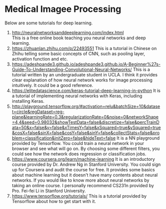 # Medical Imagee Processing	

Below are some tutorials for deep learning.

1. http://neuralnetworksanddeeplearning.com/index.html </br>This is a free online book teaching you neural networks and deep learning.
2. https://zhuanlan.zhihu.com/p/22493551 This is a tutorial in Chinese on Zhihu telling some basic concepts of CNN, such as pooling layer, activation function and etc.
3. https://adeshpande3.github.io/adeshpande3.github.io/A-Beginner%27s-Guide-To-Understanding-Convolutional-Neural-Networks/ This is a tutorial written by an undergraduate student in UCLA. I think it provides clear explanation of how neural network works for image processing intuitively. It could be a good reference.
4. https://elitedatascience.com/keras-tutorial-deep-learning-in-python It is a tutorial of implementing neural networks with Keras, including installing Keras. 
5. http://playground.tensorflow.org/#activation=relu&batchSize=10&dataset=circle&regDataset=reg-plane&learningRate=0.3&regularizationRate=0&noise=0&networkShape=4,4&seed=0.98032&showTestData=false&discretize=false&percTrainData=50&x=false&y=false&xTimesY=false&xSquared=true&ySquared=true&cosX=false&sinX=false&cosY=false&sinY=false&collectStats=false&problem=classification&initZero=false&hideText=false It is a NN playground provided by Tensorflow. You could train a neural network in your browser and see what will go on. By choosing some different filters, you could see how the network does regression or classification jobs.
6. https://www.coursera.org/learn/machine-learning It is an introductory course provided by Dr. Andrew Ng in Stanford University. You could sign up for Coursera and audit the course for free. It provides some basics about machine learning but it doesn't have many contents about neural networks. If you would like to know more about neural networks by taking an online course. I personally recommend CS231n provided by Pro. Fei-fei Li in Stanford University.
7. https://www.tensorflow.org/tutorials/ This is a tutorial provided by Tensorflow about how to get start with it. 
 
